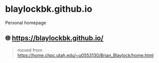 # blaylockbk.github.io
Personal homepage

## 🌐 https://blaylockbk.github.io/

> moved from https://home.chpc.utah.edu/~u0553130/Brian_Blaylock/home.html
